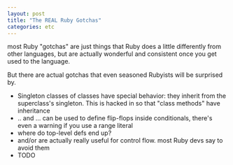 ```yaml
---
layout: post
title: "The REAL Ruby Gotchas"
categories: etc
---
```


most Ruby "gotchas" are just things that Ruby does a little differently from
other languages, but are actually wonderful and consistent once you get used to
the language.

But there are actual gotchas that even seasoned Rubyists will be surprised by.

* Singleton classes of classes have special behavior: they inherit from the
  superclass's singleton. This is hacked in so that "class methods" have
  inheritance
* .. and ... can be used to define flip-flops inside conditionals, there's even
  a warning if you use a range literal
* where do top-level defs end up?
* and/or are actually really useful for control flow. most Ruby devs say to avoid them
* TODO
